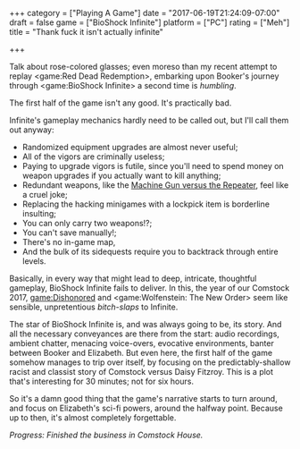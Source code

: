+++
category = ["Playing A Game"]
date = "2017-06-19T21:24:09-07:00"
draft = false
game = ["BioShock Infinite"]
platform = ["PC"]
rating = ["Meh"]
title = "Thank fuck it isn't actually infinite"

+++

Talk about rose-colored glasses; even moreso than my recent attempt to replay <game:Red Dead Redemption>, embarking upon Booker's journey through <game:BioShock Infinite> a second time is <i>humbling</i>.

The first half of the game isn't any good.  It's practically bad.

Infinite's gameplay mechanics hardly need to be called out, but I'll call them out anyway:

* Randomized equipment upgrades are almost never useful;
* All of the vigors are criminally useless;
* Paying to upgrade vigors is futile, since you'll need to spend money on weapon upgrades if you actually want to kill anything;
* Redundant weapons, like the <a href="http://bioshock.wikia.com/wiki/BioShock_Infinite_weapons#Triple_R_Machine_Gun_.2F_Repeater">Machine Gun versus the Repeater</a>, feel like a cruel joke;
* Replacing the hacking minigames with a lockpick item is borderline insulting;
* You can only carry two weapons!?;
* You can't save manually!;
* There's no in-game map,
* And the bulk of its sidequests require you to backtrack through entire levels.

Basically, in every way that might lead to deep, intricate, thoughtful gameplay, BioShock Infinite fails to deliver.  In this, the year of our Comstock 2017, <game:Dishonored> and <game:Wolfenstein: The New Order> seem like sensible, unpretentious <i>bitch-slaps</i> to Infinite.

The star of BioShock Infinite is, and was always going to be, its story.  And all the necessary conveyances are there from the start: audio recordings, ambient chatter, menacing voice-overs, evocative environments, banter between Booker and Elizabeth.  But even here, the first half of the game somehow manages to trip over itself, by focusing on the predictably-shallow racist and classist story of Comstock versus Daisy Fitzroy.  This is a plot that's interesting for 30 minutes; not for six hours.

So it's a damn good thing that the game's narrative starts to turn around, and focus on Elizabeth's sci-fi powers, around the halfway point.  Because up to then, it's almost completely forgettable.

<i>Progress: Finished the business in Comstock House.</i>
